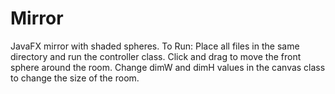 # Mirror
JavaFX mirror with shaded spheres.
To Run: Place all files in the same directory and run the controller class.
Click and drag to move the front sphere around the room.
Change dimW and dimH values in the canvas class to change the size of the room.
